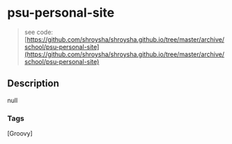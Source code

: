 # psu-personal-site
> see code: [https://github.com/shroysha/shroysha.github.io/tree/master/archive/school/psu-personal-site](https://github.com/shroysha/shroysha.github.io/tree/master/archive/school/psu-personal-site)

## Description
null

### Tags
[Groovy]
